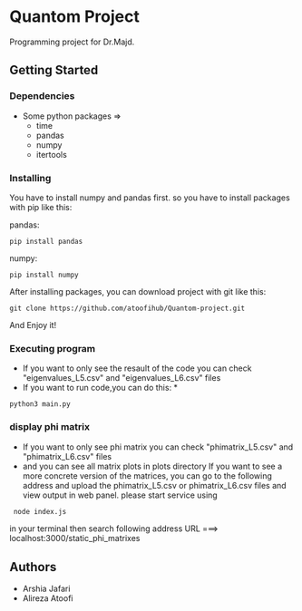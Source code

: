 # Quantom Project

Programming project for Dr.Majd.

## Getting Started

### Dependencies

* Some python packages =>
     * time
     * pandas
     * numpy
     * itertools

### Installing

You have to install numpy and pandas first. so you have to install packages with pip like this:

pandas:
```
pip install pandas
```

numpy:
```
pip install numpy
```

After installing packages, you can download project with git like this:
```
git clone https://github.com/atoofihub/Quantom-project.git
```
And Enjoy it!

### Executing program

* If you want to only see the resault of the code you can check "eigenvalues_L5.csv" and "eigenvalues_L6.csv" files
* If you want to run code,you can do this:
     * 
```
python3 main.py 
```

### display phi matrix 
* If you want to only see phi matrix you can check "phimatrix_L5.csv" and "phimatrix_L6.csv" files
* and you can see all matrix plots in plots directory
   If you want to see a more concrete version of the matrices, you can go to the following address and upload the phimatrix_L5.csv or phimatrix_L6.csv files and view output in web panel.
please start service using
```bash
 node index.js
 ```
 in your terminal then search following address
URL ===> localhost:3000/static_phi_matrixes


## Authors

* Arshia Jafari
* Alireza Atoofi
